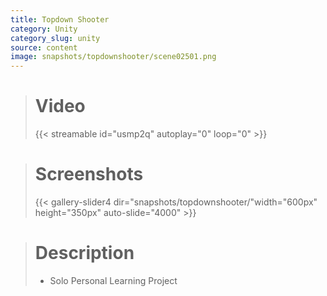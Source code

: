 ```yaml
---
title: Topdown Shooter
category: Unity
category_slug: unity
source: content
image: snapshots/topdownshooter/scene02501.png
---
```


> # Video
>
> {{< streamable id="usmp2q" autoplay="0" loop="0" >}}


># Screenshots
>
> {{< gallery-slider4 dir="snapshots/topdownshooter/"width="600px" height="350px" auto-slide="4000" >}}

> # Description
>
> - Solo Personal Learning Project